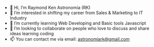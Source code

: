 - 👋 Hi, I’m Raymond Ken Astronomia (RK)
- 👀 I’m interested in shifting my career from Sales & Marketing to IT Industry
- 🌱 I’m currently learning Web Developing and Basic tools Javascript
- 💞️ I’m looking to collaborate on people who love to discuss and share ideas learning coding
- 📫 You can contact me via email: astronomiark@gmail.com

<!---
astronomiark/astronomiark is a ✨ special ✨ repository because its `README.md` (this file) appears on your GitHub profile.
You can click the Preview link to take a look at your changes.
--->
